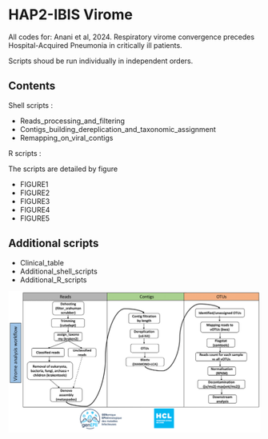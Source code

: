 # HAP2-IBIS Virome

All codes for: Anani et al, 2024. Respiratory virome convergence precedes Hospital-Acquired Pneumonia in critically ill patients.

Scripts shoud be run individually in independent orders.

## Contents

Shell scripts :
  -  Reads_processing_and_filtering
  -  Contigs_building_dereplication_and_taxonomic_assignment
  -  Remapping_on_viral_contigs

R scripts :

The scripts are detailed by figure

- FIGURE1
- FIGURE2
- FIGURE3
- FIGURE4
- FIGURE5

## Additional scripts
-  Clinical_table
-  Additional_shell_scripts
-  Additional_R_scripts

![image info](./documents/WORKFLOW-1.png)